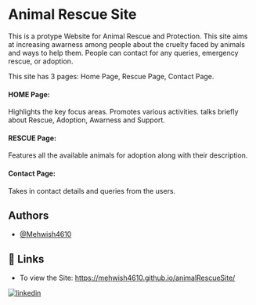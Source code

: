 
# Animal Rescue Site

This is a protype Website for Animal Rescue and Protection. This site aims at increasing awarness among people about the cruelty faced by animals and ways to help them. People can contact for any queries, emergency rescue, or adoption. 

This site has 3 pages: Home Page, Rescue Page, Contact Page.
#### HOME Page: 
Highlights the key focus areas. Promotes various activities. talks briefly about Rescue, Adoption, Awarness and Support.
#### RESCUE Page:
Features all the available animals for adoption along with their description.
#### Contact Page:
Takes in contact details and queries from the users. 


## Authors

- [@Mehwish4610](https://github.com/Mehwish4610)

## 🔗 Links

- To view the Site: https://mehwish4610.github.io/animalRescueSite/

[![linkedin](https://img.shields.io/badge/linkedin-0A66C2?style=for-the-badge&logo=linkedin&logoColor=white)](https://www.linkedin.com/)


